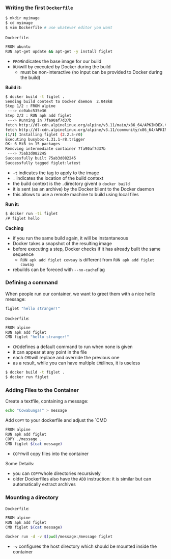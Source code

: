 ### Writing the first `Dockerfile`

```bash
$ mkdir myimage
$ cd myimage
$ vim Dockerfile # use whatever editor you want
```

`Dockerfile`:

```bash
FROM ubuntu
RUN apt-get update && apt-get -y install figlet
```

- `FROM`indicates the base image for our build
- `RUN`will by executed by Docker during the build
  - must be non-interactive (no input can be provided to Docker during the build)

**Build it:**

```bash
$ docker build -t figlet .
Sending build context to Docker daemon  2.048kB
Step 1/2 : FROM alpine
 ---> cc0abc535e36
Step 2/2 : RUN apk add figlet
 ---> Running in 7fa90af7d37b
fetch http://dl-cdn.alpinelinux.org/alpine/v3.11/main/x86_64/APKINDEX.tar.gz
fetch http://dl-cdn.alpinelinux.org/alpine/v3.11/community/x86_64/APKINDEX.tar.gz
(1/1) Installing figlet (2.2.5-r0)
Executing busybox-1.31.1-r8.trigger
OK: 6 MiB in 15 packages
Removing intermediate container 7fa90af7d37b
 ---> 75ab3d082245
Successfully built 75ab3d082245
Successfully tagged figlet:latest
```

- `-t` indicates the tag to apply to the image
- `.` indicates the location of the build context
- the build context is the `.`directory givent o `docker build`
- it is sent (as an archive) by the Docker blient to the Docker daemon
- this allows to use a remote machine to build using local files

**Run it:**

```bash
$ docker run -ti figlet
/# figlet hello
```

**Caching**

- if you run the same build again, it will be instantaneous
- Docker takes a snapshot of the resulting image
- before executing a step, Docker checks if it has already built the same sequence
  - `RUN apk add figlet cowsay` is different from `RUN apk add figlet cowsay`
- rebuilds can be foreced with `--no-cache`flag

### Defining a command

When people run our container, we want to greet them with a nice hello message:

```bash
figlet "hello stranger!"
```

`Dockerfile`:

```bash
FROM alpine
RUN apk add figlet
CMD figlet "hello stranger!"
```

- `CMD`defines a default command to run when none is given
- it can appear at any point in the file
- each `CMD`will replace and override the previous one
- as a result, while you can have multiple `CMD`lines, it is useless

```bash
$ docker build -t figlet .
$ docker run figlet
```

### Adding Files to the Container

Create a textfile, containing a message:

```bash
echo "Cowabunga!" > message
```

Add `COPY` to your dockerfile and adjust the `CMD

```bash
FROM alpine
RUN apk add figlet
COPY ./message .
CMD figlet $(cat message)
```

- `COPY`will copy files into the container

Some Details:

- you can `COPY`whole directories recursively
- older Dockerfiles also have the `ADD` instruction: it is similar but can automatically extract archives

### Mounting a directory

`Dockerfile`:

```bash
FROM alpine
RUN apk add figlet
CMD figlet $(cat message)
```

```bash
docker run -d -v $(pwd)/message:/message figlet
```

- `-v` configures the host directory which should be mounted inside the container